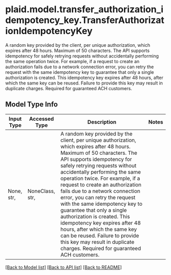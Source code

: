 # plaid.model.transfer_authorization_idempotency_key.TransferAuthorizationIdempotencyKey

A random key provided by the client, per unique authorization, which expires after 48 hours. Maximum of 50 characters.  The API supports idempotency for safely retrying requests without accidentally performing the same operation twice. For example, if a request to create an authorization fails due to a network connection error, you can retry the request with the same idempotency key to guarantee that only a single authorization is created.  This idempotency key expires after 48 hours, after which the same key can be reused. Failure to provide this key may result in duplicate charges.  Required for guaranteed ACH customers.

## Model Type Info
Input Type | Accessed Type | Description | Notes
------------ | ------------- | ------------- | -------------
None, str,  | NoneClass, str,  | A random key provided by the client, per unique authorization, which expires after 48 hours. Maximum of 50 characters.  The API supports idempotency for safely retrying requests without accidentally performing the same operation twice. For example, if a request to create an authorization fails due to a network connection error, you can retry the request with the same idempotency key to guarantee that only a single authorization is created.  This idempotency key expires after 48 hours, after which the same key can be reused. Failure to provide this key may result in duplicate charges.  Required for guaranteed ACH customers. | 

[[Back to Model list]](../../README.md#documentation-for-models) [[Back to API list]](../../README.md#documentation-for-api-endpoints) [[Back to README]](../../README.md)

